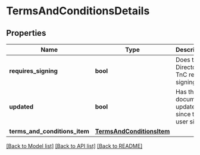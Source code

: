 # TermsAndConditionsDetails

## Properties
Name | Type | Description | Notes
------------ | ------------- | ------------- | -------------
**requires_signing** | **bool** | Does the Directory TnC require signing | [optional] 
**updated** | **bool** | Has the document updated since the user signed | [optional] 
**terms_and_conditions_item** | [**TermsAndConditionsItem**](TermsAndConditionsItem.md) |  | [optional] 

[[Back to Model list]](../README.md#documentation-for-models) [[Back to API list]](../README.md#documentation-for-api-endpoints) [[Back to README]](../README.md)

